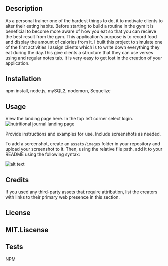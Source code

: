 # <Nutrition-Jounal>

## Description

As a personal trainer one of the hardest things to do, it to motivate clients to alter their eating habits. Before starting to build a routine in the gym it is beneficial to become more aware of how you eat so that you can recieve the best result from the gym. This application's purpose is to record food and display the amount of calories from it. 
 I built this project to simulate one of the first activities I assign clients which is to write down everything they eat during the day.This give clients a structure that they can use verses using and regular notes tab. It is very easy to get lost in the creation of your application.


## Installation

npm install, node.js, mySQL2, nodemon, Sequelize

## Usage
View the landing page here. In the top left corner select login.
![nutritional journal landing page](https://user-images.githubusercontent.com/111651316/229389790-31e01e8f-b65f-42f7-b481-9452963c9452.png)


Provide instructions and examples for use. Include screenshots as needed.

To add a screenshot, create an `assets/images` folder in your repository and upload your screenshot to it. Then, using the relative file path, add it to your README using the following syntax:

![alt text](assets/images/screenshot.png)

## Credits


If you used any third-party assets that require attribution, list the creators with links to their primary web presence in this section.


## License

MIT.Liscense
---


## Tests
NPM

